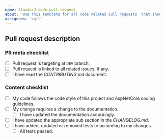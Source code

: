 ```yaml
---
name: Standard code pull request
about: 'Use this template for all code related pull requests  that should be part of future release of bUnit.'
assignees: 'egil'
---
```


## Pull request description
<!--- 
    Describe the changes and motivation behind them here, if it is not obvious
    from the related issues. Does it have new features, breaking changes, etc. 
-->

### PR meta checklist
- [ ] Pull request is targeting at `DEV` branch.
- [ ] Pull request is linked to all related issues, if any.
- [ ] I have read the _CONTRIBUTING.md_ document.

### Content checklist
- [ ] My code follows the code style of this project and AspNetCore coding guidelines.
- [ ] My change requires a change to the documentation.
  - [ ] I have updated the documentation accordingly.
- [ ] I have updated the appropriate sub section in the _CHANGELOG.md_.
- [ ] I have added, updated or removed tests to according to my changes.
  - [ ] All tests passed.
